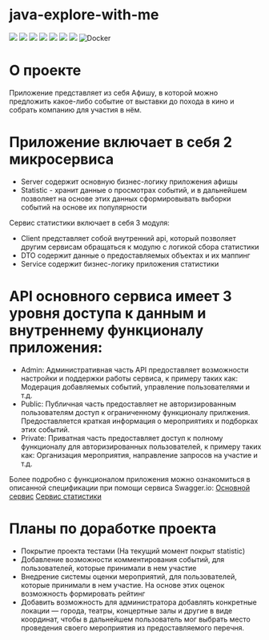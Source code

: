# java-explore-with-me

<p>
  <img src="https://img.shields.io/badge/Java-red" />
  <img src="https://img.shields.io/badge/Spring%20boot-light green" />
  <img src="https://img.shields.io/badge/Maven-yellow" />
  <img src="https://img.shields.io/badge/Hibernate-light blue" />
  <img src="https://img.shields.io/badge/JPA-purple" />
  <img src="https://img.shields.io/badge/PostgreSQL-blue" />
  <img src="https://img.shields.io/badge/Lombok-orange" />
  <img alt="Docker" src="https://img.shields.io/badge/-Docker-46a2f1?style=flat-square&logo=docker&logoColor=white" />
</p>

# О проекте
Приложение представляет из себя Афишу, в которой можно предложить какое-либо событие от выставки до похода в кино и собрать компанию для участия в нём.


# Приложение включает в себя 2 микросервиса
- Server содержит основную бизнес-логику приложения афишы
- Statistic - хранит данные о просмотрах событий, и в дальнейшем позволяет на основе этих данных сформировывать выборки событий на основе их популярности

Сервис статистики включает в себя 3 модуля:
- Client представляет собой внутренний api, который позволяет другим сервисам обращаться к модулю с логикой сбора статистики
- DTO содержит данные о предоставляемых объектах и их маппинг
- Service содержит бизнес-логику приложения статистики

# API основного сервиса имеет 3 уровня доступа к данным и внутреннему функционалу приложения:
- Admin: Административная часть API предоставляет возможности настройки и поддержки работы сервиса, к примеру таких как: Модерация добавляемых событий, управление пользователями и т.д.
- Public: Публичная часть предоставляет не авторизированным пользователям доступ к ограниченному функционалу прилжения. Предоставляется краткая информация о мероприятиях и подборках этих событий.
- Private: Приватная часть предоставляет доступ к полному функционалу для авторизированных пользователей, к примеру таких как: Организация мероприятия, направление запросов на участие и т.д.

Более подробно с функционалом приложения можно ознакомиться в описанной спецификации при помощи сервиса Swagger.io:
[Основной сервис](https://github.com/KhodyukevichAndrey/java-explore-with-me/blob/main/ewm-main-service-spec.json)
[Сервис статистики](https://github.com/KhodyukevichAndrey/java-explore-with-me/blob/main/postman/ewm-stats-service-spec.json)


# Планы по доработке проекта
- Покрытие проекта тестами (На текущий момент покрыт statistic)
- Добавление возможности комментирования событий, для пользователей, которые принимали в нем участие
- Внедрение системы оценки мероприятий, для пользователей, которые принимали в нем участие. На основе этих оценок возможность формировать рейтинг
- Добавить возможность для администратора добавлять конкретные локации — города, театры, концертные залы и другие в виде координат, чтобы в дальнейшем пользователь мог выбрать место проведения своего мероприятия из предоставляемого перечня.